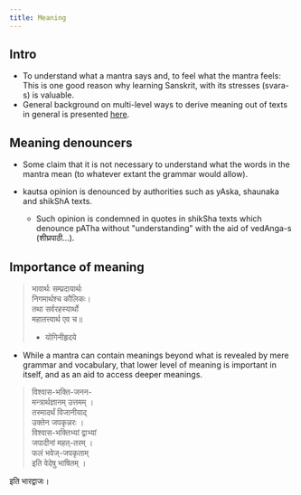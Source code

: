```yaml
---
title: Meaning
---
```


## Intro
- To understand what a mantra says and, to feel what the mantra feels: This is one good reason why learning Sanskrit, with its stresses (svara-s) is valuable.
- General background on multi-level ways to derive meaning out of texts in general is presented [here](../../bases/books/index/).

## Meaning denouncers
- Some claim that it is not necessary to understand what the words in the mantra mean (to whatever extant the grammar would allow). 


- kautsa opinion is denounced by authorities such as yAska, shaunaka and shikShA texts.
  - Such opinion is condemned in quotes in shikSha texts which denounce pATha without "understanding" with the aid of vedAnga-s (शीघ्रपाठी…).


## Importance of meaning
> भावार्थः सम्प्रदायार्थः  
> निगमार्थश्च कौलिकः।  
> तथा सर्वरहस्यार्थो  
> महातत्त्वार्थ एव च॥  
> - योगिनीहृदये

- While a mantra can contain meanings beyond what is revealed by mere grammar and vocabulary, that lower level of meaning is important in itself, and as an aid to access deeper meanings.

> विश्वास-भक्ति-जनन-  
मन्त्रार्थज्ञानम् उत्तमम् ।  
तस्मादर्थं विजानीयाद्  
उक्तेन जपकृन्नरः ।  
विश्वास-भक्तिभ्यां द्वाभ्यां  
जपादीनां महत्-तरम् ।  
फलं भवेज्-जपकृताम्  
इति वेदेषु भाषितम् ।

इति भारद्वाजः। 
